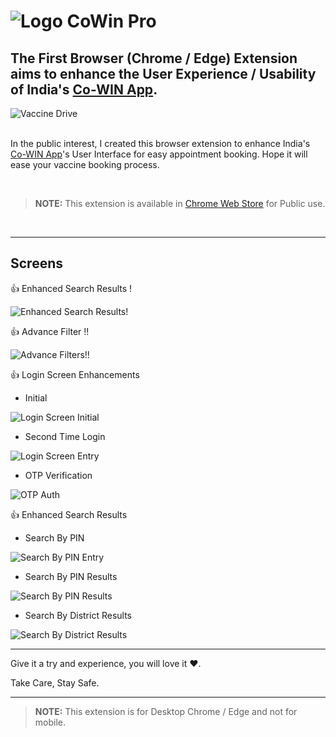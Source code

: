 # ![Logo](extension/icons/icon48.png "Logo") **CoWin Pro**

## The First Browser (Chrome / Edge) Extension aims to enhance the User Experience / Usability of India's [Co-WIN App](https://selfregistration.cowin.gov.in/).

![Vaccine Drive](assets/Promotion-Large.png "Vaccine Drive")

<br>In the public interest, I created this browser extension to enhance India's [Co-WIN App](https://selfregistration.cowin.gov.in/)'s User Interface for easy appointment booking. Hope it will ease your vaccine booking process.

<br>

>**NOTE:** This extension is available in [Chrome Web Store](https://chrome.google.com/webstore/detail/cowin-pro/leebmggfmncbgjnjlfbbekamkiimhlkl/?hl=en-IN) for Public use.

<br>

---

## Screens
👍 Enhanced Search Results !<br>

![Enhanced Search Results!](assets/10-EnhancedSearchResults.png "Enhanced Search Results!")

👍 Advance Filter !!<br>

![Advance Filters!!](assets/11-AdvanceFilter.png "Advance Filters!!")


👍 Login Screen Enhancements<br>

* Initial

![Login Screen Initial](assets/02-AppHome.png "Login Screen Initial")

* Second Time Login

![Login Screen Entry](assets/03-AppLogin1.png "Login Screen Entry")

* OTP Verification

![OTP Auth](assets/04-AppLoginOTP.png "OTP Auth")


👍 Enhanced Search Results<br>

* Search By PIN

![Search By PIN Entry](assets/05-SearchByPin-Entry.png "Search By PIN Entry")


* Search By PIN Results

![Search By PIN Results](assets/06-SearchByPin-Result.png "Search By PIN Results")


* Search By District Results

![Search By District Results](assets/07-SearchByDistrict-Result.png "Search By District Results")

---

Give it a try and experience, you will love it ♥.

Take Care, Stay Safe.

---

>**NOTE:** This extension is for Desktop Chrome / Edge and not for mobile.
